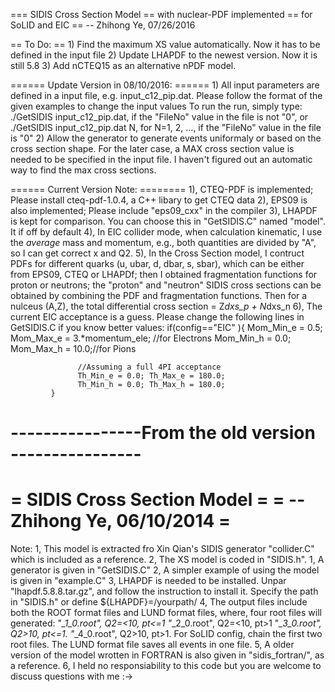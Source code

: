 
===       SIDIS Cross Section Model
==       with nuclear-PDF implemented
==       for SoLID and EIC
==       -- Zhihong Ye, 07/26/2016

== To Do: ==
       1) Find the maximum XS value automatically. Now it has to be defined in the input file
       2) Update LHAPDF to the newest version. Now it is still 5.8
       3) Add nCTEQ15 as an alternative nPDF model.

====== Update Version in 08/10/2016: ======
       1) All input parameters are defined in a input file, e.g. input_c12_pip.dat.
         Please follow the format of the given examples to change the input values
         To run the run, simply type:
                  ./GetSIDIS input_c12_pip.dat, if the "FileNo" value in the file is not "0", or
                  ./GetSIDIS input_c12_pip.dat N, for N=1, 2, ..., if the "FileNo" value in the file is "0"
       2) Allow the generator to generate events uniformaly or based on the cross
         section shape. For the later case, a MAX cross section value is needed to be
         specified in the input file. I haven't figured out an automatic way to find
         the max cross sections.

====== Current Version Note: ========
       1), CTEQ-PDF is implemented; Please install cteq-pdf-1.0.4, a C++ libary to get CTEQ data
       2), EPS09 is also implemented; Please include "eps09_cxx" in the compiler
       3), LHAPDF is kept for comparison. You can choose this in "GetSIDIS.C" named "model". It if off by default
       4), In EIC collider mode, when calculation kinematic, I use the *average* mass and momentum,
             e.g., both quantities are divided by "A", so I can get correct x and Q2.
       5), In the Cross Section model, I contruct PDFs for different quarks (u, ubar, d, dbar, s, sbar),
             which can be either from EPS09, CTEQ or LHAPDf;
             then I obtained fragmentation functions for proton or neutrons;
             the "proton" and "neutron" SIDIS cross sections can be obtained by combining the PDF and fragmentation functions.
             Then for a nulceus (A,Z), the total differential cross section = Z*dxs_p + N*dxs_n
       6), The current EIC acceptance is a guess. Please change the following lines in GetSIDIS.C if you know better values:
              if(config=="EIC" ){
                   Mom_Min_e = 0.5; Mom_Max_e = 3.*momentum_ele; //for Electrons
                   Mom_Min_h = 0.0; Mom_Max_h = 10.0;//for Pions

                   //Assuming a full 4PI acceptance
                   Th_Min_e = 0.0; Th_Max_e = 180.0;
                   Th_Min_h = 0.0; Th_Max_h = 180.0;
             }


----------------From the old version ----------------
================================
= SIDIS Cross Section Model =
= -- Zhihong Ye, 06/10/2014 =
================================
Note:
1, This model is extracted fro Xin Qian's SIDIS generator "collider.C"
which is included as a reference.
2, The XS model is coded in "SIDIS.h".
1, A generator is given in "GetSIDIS.C"
2, A simpler example of using the model is given in "example.C"
3, LHAPDF is needed to be installed. Unpar "lhapdf.5.8.8.tar.gz",
and follow the instruction to install it. Specify the path in "SIDIS.h" or
define ${LHAPDF}=/yourpath/
4, The output files include both the ROOT format files and LUND format files,
where, four root files will generated:
"*_1_0.root", Q2=<10, pt<=1
"*_2_0.root", Q2=<10, pt>1
"*_3_0.root", Q2>10, pt<=1.
"*_4_0.root", Q2>10, pt>1.
For SoLID config, chain the first two root files.
The LUND format file saves all events in one file.
5, A older version of the model wrotten in FORTRAN is also given in "sidis_fortran/", as a reference.
6, I held no responsiability to this code but you are welcome to discuss questions with me :->
